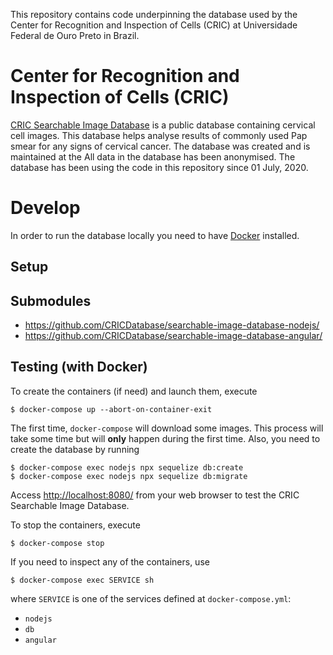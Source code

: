 This repository contains code underpinning the database used by the Center for Recognition and Inspection of Cells (CRIC) at Universidade Federal de Ouro Preto in Brazil. 

# Center for Recognition and Inspection of Cells (CRIC) 

[CRIC Searchable Image Database](https://cricdatabase.com.br/) is a public database containing cervical cell images. This database helps analyse results of commonly
used Pap smear for any signs of cervical cancer. The database was created and is maintained at the 
All data in the database has been anonymised.
The database has been using the code in this repository since 01 July, 2020.

# Develop

In order to run the database locally you need to have [Docker](https://docs.docker.com/install/) installed. 

## Setup

## Submodules

- https://github.com/CRICDatabase/searchable-image-database-nodejs/
- https://github.com/CRICDatabase/searchable-image-database-angular/

## Testing (with Docker)

To create the containers (if need)
and launch them,
execute

```
$ docker-compose up --abort-on-container-exit
```

The first time,
`docker-compose` will download some images.
This process will take some time but will **only** happen during the first time.
Also,
you need to create the database by running

```
$ docker-compose exec nodejs npx sequelize db:create
$ docker-compose exec nodejs npx sequelize db:migrate
```

Access [http://localhost:8080/](http://localhost:8080/) from your web browser
to test the CRIC Searchable Image Database.

To stop the containers,
execute

```
$ docker-compose stop
```

If you need to inspect any of the containers,
use

```
$ docker-compose exec SERVICE sh
```

where `SERVICE` is one of the services defined at `docker-compose.yml`:

- `nodejs`
- `db`
- `angular`
